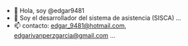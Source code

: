 - 👋 Hola, soy @edgar9481
- 👀 Soy el desarrollador del sistema de asistencia (SISCA) ...
- 📫 contacto: edgar_9481@hotmail.com, edgarivanperzgarcia@gmail.com ...

<!---
edgar9481/edgar9481 is a ✨ special ✨ repository because its `README.md` (this file) appears on your GitHub profile.
You can click the Preview link to take a look at your changes.
--->
